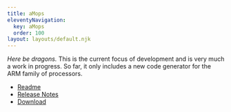 ```yaml
---
title: aMops
eleventyNavigation:
  key: aMops
  order: 100
layout: layouts/default.njk
---
```


_Here be dragons._ This is the current focus of development and
is very much a work in progress.  So far, it only includes a new
code generator for the ARM family of processors.

* [Readme](readme)
* [Release Notes](release-notes)
* [Download](https://sourceforge.net/projects/powermops/files/aMops-CG/)
